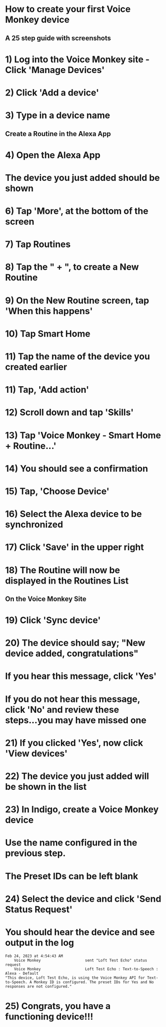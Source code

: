 # How to create your first Voice Monkey device

## A 25 step guide with screenshots

# 1) Log into the Voice Monkey site - Click 'Manage Devices'


# 2) Click 'Add a device'


# 3) Type in a device name

## Create a Routine in the Alexa App

# 4) Open the Alexa App
# The device you just added should be shown

# 6) Tap 'More', at the bottom of the screen

# 7) Tap Routines

# 8) Tap the " + ", to create a New Routine

# 9) On the New Routine screen, tap 'When this happens'

# 10) Tap Smart Home

# 11) Tap the name of the device you created earlier

# 11) Tap, 'Add action'

# 12) Scroll down and tap 'Skills'

# 13) Tap 'Voice Monkey - Smart Home + Routine...'

# 14) You should see a confirmation

# 15) Tap, 'Choose Device'

# 16) Select the Alexa device to be synchronized

# 17) Click 'Save' in the upper right

# 18) The Routine will now be displayed in the Routines List

## On the Voice Monkey Site

# 19) Click 'Sync device'

# 20) The device should say; "New device added, congratulations"
# If you hear this message, click 'Yes'
# If you do not hear this message, click 'No' and review these steps...you may have missed one

# 21) If you clicked 'Yes', now click 'View devices'

# 22) The device you just added will be shown in the list

# 23) In Indigo, create a Voice Monkey device
# Use the name configured in the previous step. 
# The Preset IDs can be left blank

# 24) Select the device and click 'Send Status Request'
# You should hear the device and see output in the log


    Feb 24, 2023 at 4:54:43 AM
        Voice Monkey                    sent "Loft Test Echo" status request
        Voice Monkey                    Loft Test Echo : Text-to-Speech : Alexa - Default
    "This device, Loft Test Echo, is using the Voice Monkey API for Text-to-Speech. A Monkey ID is configured. The preset IDs for Yes and No responses are not configured."


# 25) Congrats, you have a functioning device!!!


